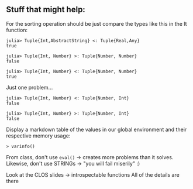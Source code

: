 ## Stuff that might help:

For the sorting operation should be just compare the types like this in the lt function:
```
julia> Tuple{Int,AbstractString} <: Tuple{Real,Any}
true

julia> Tuple{Int, Number} >: Tuple{Number, Number}
false

julia> Tuple{Int, Number} <: Tuple{Number, Number}
true
```

Just one problem...
```
julia> Tuple{Int, Number} <: Tuple{Number, Int}
false

julia> Tuple{Int, Number} >: Tuple{Number, Int}
false
```

Display a markdown table of the values in our global environment and their respective memory usage:

```
> varinfo()
```

From class, don't use `eval()` -> creates more problems than it solves.
Likewise, don't use STRINGs -> "you will fail miserily" :)

Look at the CLOS slides -> introspectable functions
All of the details are there